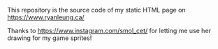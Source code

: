This repository is the source code of my static HTML page on https://www.ryanleung.ca/

Thanks to https://www.instagram.com/smol_cet/ for letting me use her drawing for my game sprites!
